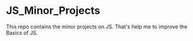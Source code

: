 # JS_Minor_Projects
This repo contains the minor projects on JS. That's help me to improve the Basics of JS.
